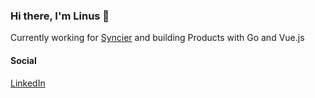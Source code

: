### Hi there, I'm Linus 👋

Currently working for [Syncier](https://syncier.com) and building Products with Go and Vue.js


#### Social
[LinkedIn](https://www.linkedin.com/in/linus-boehm/)

<!--
**Linus-Boehm/Linus-Boehm** is a ✨ _special_ ✨ repository because its `README.md` (this file) appears on your GitHub profile.

Here are some ideas to get you started:

- 🔭 I’m currently working on ...
- 🌱 I’m currently learning ...
- 👯 I’m looking to collaborate on ...
- 🤔 I’m looking for help with ...
- 💬 Ask me about ...
- 📫 How to reach me: ...
- 😄 Pronouns: ...
- ⚡ Fun fact: ...
-->

